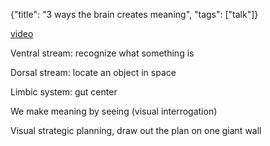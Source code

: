 {"title": "3 ways the brain creates meaning", "tags": ["talk"]}

[video](http://www.ted.com/talks/tom_wujec_on_3_ways_the_brain_creates_meaning.html)

Ventral stream: recognize what something is

Dorsal stream: locate an object in space

Limbic system: gut center

We make meaning by seeing (visual interrogation)

Visual strategic planning, draw out the plan on one giant wall
